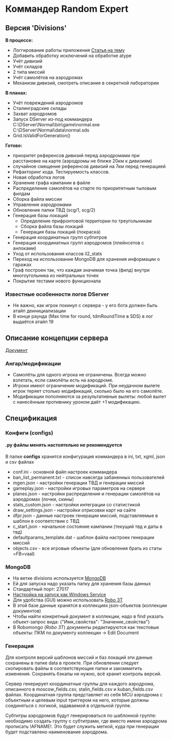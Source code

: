 # Коммандер Random Expert

## Версия 'Divisions'

**В процессе:**

* Логгирование работы приложения [Статья на тему](https://python-scripts.com/logging-python)
* Добавить обработку исключений на обработке atype
* Учёт дивизий
* Учёт складов
* 2 типа миссий
* Учёт самолётов на аэродромах
* Механизм дивизий, смотреть описание в секретной лаборатории

**В планах:**

* Учёт повреждений аэродромов
* Сталинградские склады
* Захват аэродромов
* Запуск DServer из-под коммандера
  C:\DServer\Normal\bin\game\normal.exe C:\DServer\Normal\data\normal.sds
* Grid.IsValidForGeneration()

**Готово:**

* приоритет референсов дивизий перед аэродромами при расстановке на карте (аэродромы не ближе 20км к дивизиям)
* случайное смещение референсов дивизий на 7км перед генерацией
* Рефакторинг кода. Тестируемость классов.
* Новая обработка логов
* Хранение графа кампании в файле
* Распределение самолётов на старте по приоритетным тыловым филдам
* Сборка файла миссии
* Управление аэродромами
* Обновление папки ТВД (scg/1, scg/2)
* Генерация базы локаций
  * Определение прифронтовой территории по треугольникам
  * Сборка файла базы локаций
  * Генерация базы локаций (покраска)
* Генерация координатных групп субтитров
* Генерация координатных групп аэродромов (плейнсетов с анлоками)
* Уход от использования классов il2_stats
* Переход на использование MongoDB для хранения информации о гаражах
* Граф построен так, что каждая значимая точка (филд) внутри многоугольника из нейтральных точек
* Покрытие тестами нового функционала

### Известные особенности логов DServer

* Не важно, как игрок покинул с сервера - у его бота должен быть атайп деинициализации
* В конце раунда (Max time for round, tdmRoundTime в SDS) в лог выдаётся атайп 19

## Описание концепции сервера

[Документ](https://docs.google.com/document/d/19wJ2J6eMQ3f0qdcpgRliBeUqO_iSqaKN_KV1izEkhKU/edit#)

### Ангар/модификации

* Самолёты для одного игрока не ограничены. Всегда можно взлетать, если самолёты есть на аэродроме.
* Игроки имеют ограничение модификаций. При неудачном вылете игрок теряет столько модификаций, сколько было на его самолёте.
* Модификации пополняются за результативные вылеты: любой вылет с нанесённым противнику уроном даёт +1 модификацию.

## Спецификация

### Конфиги (configs)

#### .py файлы менять настоятельно не рекомендуется

В папке **configs** хранится конфигурация коммандера в ini, txt, xgml, json и csv файлах

* conf.ini - основной файл настроек коммандера
* ban_list_permanent.txt - список навсегда забаненных пользователей
* mgen.json - настройки генерации ТВД и генерации миссий
* gameplay.json - настройки игровых параметров на сервере
* planes.json - настройки распределения и генерации самолётов на аэродромах (лочки, скины)
* stats_custom.json - настройки интеграции со статистикой
* draw_settings.json - настройки отрисовки карт на сайте
* dfpr.json - данные настроек генерации миссий, подставляемые в шаблон в соответствии с ТВД
* c_start.json - начальное состояние кампании (текущий твд и даты в твд)
* defaultparams_template.dat - шаблон файла настроек генерации миссий
* objects.csv - все игровые объекты (для обновления брать из статы =FB=vaal)

### MongoDB

* На ветке divisions используется [MongoDB](https://www.mongodb.com/download-center?jmp=nav#community)
* Ей для запуска надо указать папку для хранения базы данных
* Стандартный порт: 27017
* [Настройка на запуск как Windows Service](https://stackoverflow.com/questions/2438055/how-to-run-mongodb-as-windows-service)
* Для удобства (GUI) можно использовать [Robo 3T](https://robomongo.org)
* В этой базе данные хранятся в коллекциях json-объектов (коллекции документов)
* Чтобы найти конкретный документ в коллекции, надо в find указать объект-запрос вида: {"Имя_свойства": "Значение_свойства"}
* В Robomongo (*Robo 3T*) документы редактируются как текстовые объекты: ПКМ по документу коллекции -> Edit Document

### Генерация

Для контроля версий шаблонов миссий и баз локаций эти данные сохранены в папке data в проекте. При обновлении следует скопировать файлы в соответствующие папки и закоммитить изменения. Сохранять бэкапы не нужно, всё хранит контроль версий.

Сервер генерирует координатные группы для каждого аэродрома, описанного в moscow_fields.csv, stalin_fields.csv и kuban_fields.csv файлах. Координатная группа представляет из себя MCU аэродрома с объектным и целевым input триггером на него, которые должны соединяться с логикой, задаваемой в отдельной группе.

Субтитры аэродромов будут генерироваться по шаблонной группе: необходимо создать группу с субтитрами, где вместо имени аэродрома прописать !AFNAME!. Это будет служить меткой, куда при генерации будет подставлено наименование аэродрома.
